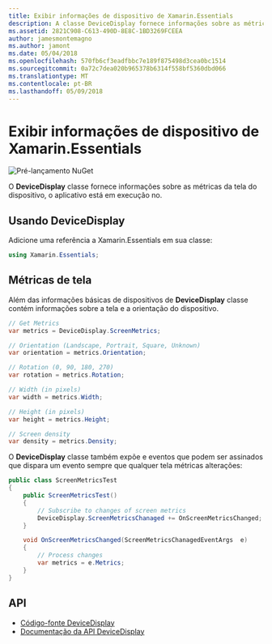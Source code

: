 ```yaml
---
title: Exibir informações de dispositivo de Xamarin.Essentials
description: A classe DeviceDisplay fornece informações sobre as métricas da tela do dispositivo do aplicativo está em execução no.
ms.assetid: 2821C908-C613-490D-8E8C-1BD3269FCEEA
author: jamesmontemagno
ms.author: jamont
ms.date: 05/04/2018
ms.openlocfilehash: 570fb6cf3eadfbbc7e189f875498d3cea0bc1514
ms.sourcegitcommit: 0a72c7dea020b965378b6314f558bf5360dbd066
ms.translationtype: MT
ms.contentlocale: pt-BR
ms.lasthandoff: 05/09/2018
---
```

# <a name="xamarinessentials-device-display-information"></a>Exibir informações de dispositivo de Xamarin.Essentials

![Pré-lançamento NuGet](~/media/shared/pre-release.png)

O **DeviceDisplay** classe fornece informações sobre as métricas da tela do dispositivo, o aplicativo está em execução no.

## <a name="using-devicedisplay"></a>Usando DeviceDisplay

Adicione uma referência a Xamarin.Essentials em sua classe:

```csharp
using Xamarin.Essentials;
```

## <a name="screen-metrics"></a>Métricas de tela

Além das informações básicas de dispositivos de **DeviceDisplay** classe contém informações sobre a tela e a orientação do dispositivo.

```csharp
// Get Metrics
var metrics = DeviceDisplay.ScreenMetrics;

// Orientation (Landscape, Portrait, Square, Unknown)
var orientation = metrics.Orientation;

// Rotation (0, 90, 180, 270)
var rotation = metrics.Rotation;

// Width (in pixels)
var width = metrics.Width;

// Height (in pixels)
var height = metrics.Height;

// Screen density
var density = metrics.Density;
```

O **DeviceDisplay** classe também expõe e eventos que podem ser assinados que dispara um evento sempre que qualquer tela métricas alterações:

```csharp
public class ScreenMetricsTest
{
    public ScreenMetricsTest()
    {
        // Subscribe to changes of screen metrics
        DeviceDisplay.ScreenMetricsChanaged += OnScreenMetricsChanged;
    }

    void OnScreenMetricsChanged(ScreenMetricsChanagedEventArgs  e)
    {
        // Process changes
        var metrics = e.Metrics;
    }
}
```

## <a name="api"></a>API

- [Código-fonte DeviceDisplay](https://github.com/xamarin/Essentials/tree/master/Essentials/DeviceDisplay)
- [Documentação da API DeviceDisplay](xref:Xamarin.Essentials.DeviceDisplay)
